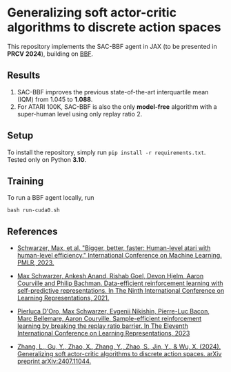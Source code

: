 # Generalizing soft actor-critic algorithms to discrete action spaces 

This repository implements the SAC-BBF agent in JAX (to be presented in **PRCV 2024**), building
on [BBF](https://github.com/google-research/google-research/tree/master/bigger_better_faster).

## Results
1. SAC-BBF improves the previous state-of-the-art interquartile mean (IQM) from 1.045 to **1.088**.
1. For ATARI 100K, SAC-BBF is also the only **model-free** algorithm with a super-human level using only replay ratio 2.

## Setup
To install the repository, simply run `pip install -r requirements.txt`. Tested only on Python **3.10**.


## Training
To run a BBF agent locally, run

```
bash run-cuda0.sh
```

## References
* [Schwarzer, Max, et al. "Bigger, better, faster: Human-level atari with human-level efficiency." International Conference on Machine Learning. PMLR, 2023.][bbf]
* [Max Schwarzer, Ankesh Anand, Rishab Goel, Devon Hjelm, Aaron Courville and Philip Bachman. Data-efficient reinforcement learning with self-predictive representations. In The Ninth International Conference on Learning Representations, 2021.][spr]

* [Pierluca D'Oro, Max Schwarzer, Evgenii Nikishin, Pierre-Luc Bacon, Marc Bellemare, Aaron Courville.  Sample-efficient reinforcement learning by breaking the replay ratio barrier. In The Eleventh International Conference on Learning Representations, 2023][sr-spr]

* [Zhang, L., Gu, Y., Zhao, X., Zhang, Y., Zhao, S., Jin, Y., & Wu, X. (2024). Generalizing soft actor-critic algorithms to discrete action spaces. arXiv preprint arXiv:2407.11044.][sac-bbf]

[bbf]: https://proceedings.mlr.press/v202/schwarzer23a.html
[spr]: https://openreview.net/forum?id=uCQfPZwRaUu
[sr-spr]: https://openreview.net/forum?id=OpC-9aBBVJe
[sac-bbf]: https://arxiv.org/abs/2407.11044
